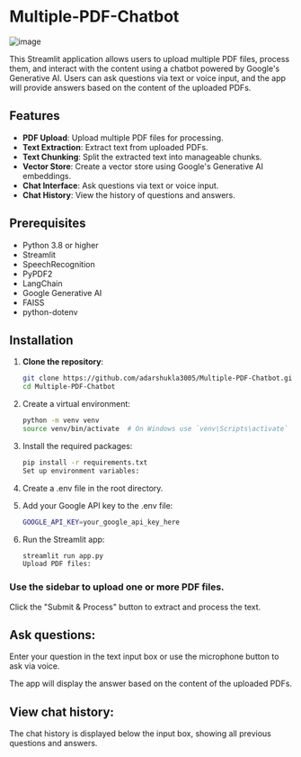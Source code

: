 # Multiple-PDF-Chatbot

![image](https://github.com/user-attachments/assets/f64cacb6-cc8b-4fad-88f2-cfa6aa136118)

This Streamlit application allows users to upload multiple PDF files, process them, and interact with the content using a chatbot powered by Google's Generative AI. Users can ask questions via text or voice input, and the app will provide answers based on the content of the uploaded PDFs.

## Features

- **PDF Upload**: Upload multiple PDF files for processing.
- **Text Extraction**: Extract text from uploaded PDFs.
- **Text Chunking**: Split the extracted text into manageable chunks.
- **Vector Store**: Create a vector store using Google's Generative AI embeddings.
- **Chat Interface**: Ask questions via text or voice input.
- **Chat History**: View the history of questions and answers.

## Prerequisites

- Python 3.8 or higher
- Streamlit
- SpeechRecognition
- PyPDF2
- LangChain
- Google Generative AI
- FAISS
- python-dotenv

## Installation

1. **Clone the repository**:
   ```bash
   git clone https://github.com/adarshukla3005/Multiple-PDF-Chatbot.git
   cd Multiple-PDF-Chatbot
2. Create a virtual environment:
   ```bash
   python -m venv venv
   source venv/bin/activate  # On Windows use `venv\Scripts\activate`

3. Install the required packages:
   ```bash
   pip install -r requirements.txt
   Set up environment variables:

4. Create a .env file in the root directory.

5. Add your Google API key to the .env file:
   ```bash
   GOOGLE_API_KEY=your_google_api_key_here
   
6. Run the Streamlit app:
   ```bash
   streamlit run app.py
   Upload PDF files:

### Use the sidebar to upload one or more PDF files.

Click the "Submit & Process" button to extract and process the text.

## Ask questions:

Enter your question in the text input box or use the microphone button to ask via voice.

The app will display the answer based on the content of the uploaded PDFs.

## View chat history:

The chat history is displayed below the input box, showing all previous questions and answers.
